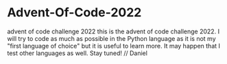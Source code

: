 # Advent-Of-Code-2022
advent of code challenge 2022
this is the advent of code challenge 2022. 
I will try to code as much as possible in the Python language as it is not my "first language of choice" but it is useful to learn more. 
It may happen that I test other languages as well.
Stay tuned! 
// Daniel
